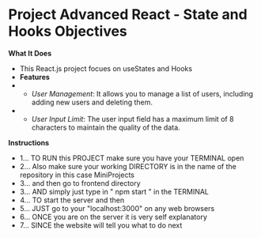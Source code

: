 # Project Advanced React - State and Hooks Objectives

**What It Does**

- This React.js project focues on useStates and Hooks
- **Features**
- - *User Management*: It allows you to manage a list of users, including adding new users and deleting them.
- - *User Input Limit*: The user input field has a maximum limit of 8 characters to maintain the quality of the data.

**Instructions**

- 1... TO RUN this PROJECT make sure you have your TERMINAL open
- 2... Also make sure your working DIRECTORY is in the name of the repository in this case MiniProjects
- 3... and then go to frontend directory
- 3... AND simply just type in " npm start " in the TERMINAL
- 4... TO start the server and then
- 5... JUST go to your "localhost:3000" on any web browsers
- 6... ONCE you are on the server it is very self explanatory
- 7... SINCE the website will tell you what to do next

